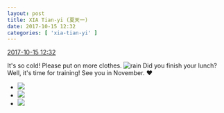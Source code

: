 ```yaml
---
layout: post
title: XIA Tian-yi (夏天一)
date: 2017-10-15 12:32
categories: [ 'xia-tian-yi' ]
---
```


<div class="weibo-info">
  <a href="http://weibo.com/6286030291/FqtjxEVAY">2017-10-15 12:32</a>
</div>

It's so cold! Please put on more clothes. ![rain](http://img.t.sinajs.cn/t4/appstyle/expression/ext/normal/50/rain.gif) Did you finish your lunch? Well, it's time for training! See you in November. :heart:

<!-- more -->

<ul class="weibo-pic-list-1">
  <li class="weibo-pic">
    <a href="https://wx3.sinaimg.cn/mw690/006RpxDlgy1fkitlp0t6uj30qo1bfqa7.jpg"><img src="https://wx3.sinaimg.cn/thumb150/006RpxDlgy1fkitlp0t6uj30qo1bfqa7.jpg" /></a>
  </li>
  <li class="weibo-pic">
    <a href="https://wx2.sinaimg.cn/mw690/006RpxDlgy1fkitlqkiwkj30qo1bfgs7.jpg"><img src="https://wx2.sinaimg.cn/thumb150/006RpxDlgy1fkitlqkiwkj30qo1bfgs7.jpg" /></a>
  </li>
  <li class="weibo-pic">
    <a href="https://wx2.sinaimg.cn/mw690/006RpxDlgy1fkitls8wwxj30qo1bfn3v.jpg"><img src="https://wx2.sinaimg.cn/thumb150/006RpxDlgy1fkitls8wwxj30qo1bfn3v.jpg" /></a>
  </li>
</ul>
